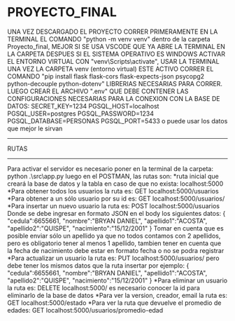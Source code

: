 # PROYECTO_FINAL
UNA VEZ DESCARGADO EL PROYECTO CORRER PRIMERAMENTE EN LA TERMINAL EL COMANDO "python -m venv venv" dentro de la carpeta 
Proyecto_final, MEJOR SI SE USA VSCODE QUE YA ABRE LA TERMINAL EN LA CARPETA
DESPUES SI EL SISTEMA OPERATIVO ES WINDOWS ACTIVAR EL ENTORNO VIRTUAL CON "venv\Scripts\activate", USAR LA TERMINAL
UNA VEZ LA CARPETA venv (entorno virtual) ESTE ACTIVO CORRER EL COMANDO 
"pip install flask flask-cors flask-expects-json psycopg2 python-decouple python-dotenv" LIBRERIAS NECESARIAS PARA CORRER.
LUEGO CREAR EL ARCHIVO ".env" QUE DEBE CONTENER LAS CONFIGURACIONES NECESARIAS PARA LA CONEXION CON LA BASE DE DATOS:
SECRET_KEY=1234
PGSQL_HOST=localhost
PGSQL_USER=postgres
PGSQL_PASSWORD=1234
PGSQL_DATABASE=PERSONAS
PGSQL_PORT=5433
o puede usar los datos que mejor le sirvan
***************************************************************************************************************
RUTAS
***************************************************************************************************************
Para activar el servidor es necesario poner en la terminal de la carpeta:
python .\src\app.py
luego en el POSTMAN, las rutas son:
*ruta inicial que creará la base de datos y la tabla en caso de que no exista: localhost:5000
*Para obtener todos los usuarios la ruta es: GET localhost:5000/usuarios
*Para obtener a un sólo usuario por su id es: GET localhost:5000/usuarios/<id>
*Para insertar un nuevo usuario la ruta es: POST localhost:5000/usuarios Donde se debe ingresar en formato JSON
en el body los siguientes datos:
  {
      "cedula":6655661,
      "nombre":"BRYAN DANIEL",
      "apellido1":"ACOSTA",
      "apellido2":"QUISPE",
      "nacimiento":"15/12/2001"
  }
Tomar en cuenta que es posible enviar sólo un apellido ya que no todos contamos con 2 apellidos, pero es obligatorio 
tener al menos 1 apellido, tambien tener en cuenta que la fecha de nacimiento debe estar en formato fecha o no se podra registrar
*Para actualizar un usuario la ruta es: PUT localhost:5000/usuarios/<id> pero debe tener los mismos datos que la ruta insertar
por ejemplo: 
  {
      "cedula":6655661,
      "nombre":"BRYAN DANIEL",
      "apellido1":"ACOSTA",
      "apellido2":"QUISPE",
      "nacimiento":"15/12/2001"
  }
*Para eliminar un usuario la ruta es: DELETE localhost:5000/<id> es necesario conocer la id para eliminarlo de la base de datos
*Para ver la version, creador, email la ruta es: GET localhost:5000/estado
*Para ver la ruta que devuelve el promedio de edades: GET localhost:5000/usuarios/promedio-edad